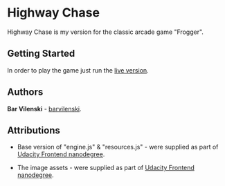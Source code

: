 # Highway Chase

Highway Chase is my version for the classic arcade game "Frogger".

## Getting Started

In order to play the game just run the [live version](https://barvilenski.github.io/arcade-game/).

## Authors

**Bar Vilenski** - [barvilenski](https://github.com/barvilenski).

## Attributions

* Base version of "engine.js" & "resources.js" - were supplied as part of [Udacity Frontend nanodegree](https://www.udacity.com/course/front-end-web-developer-nanodegree--nd001).

* The image assets - were supplied as part of [Udacity Frontend nanodegree](https://www.udacity.com/course/front-end-web-developer-nanodegree--nd001).
